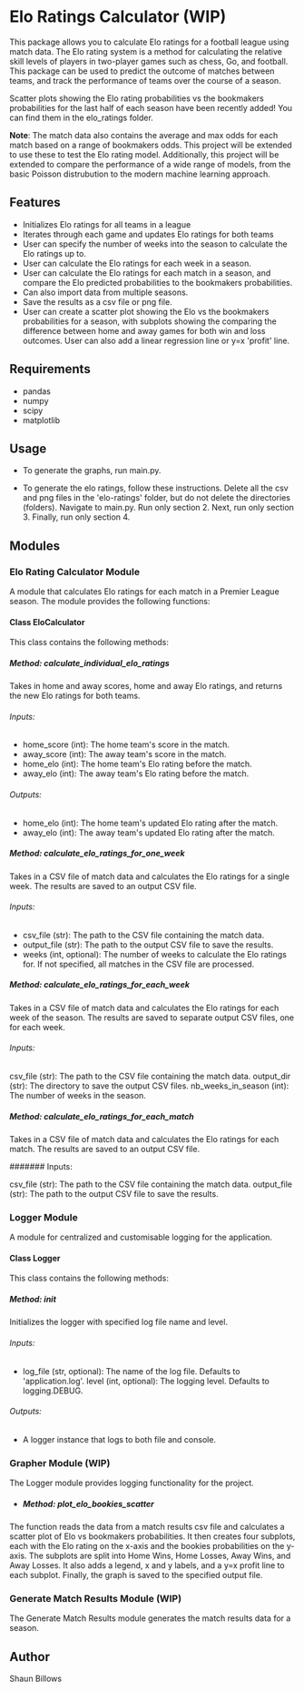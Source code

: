 # Elo Ratings Calculator (WIP)

This package allows you to calculate Elo ratings for a football league using match data. The Elo rating system is a method for calculating the relative skill levels of players in two-player games such as chess, Go, and football. This package can be used to predict the outcome of matches between teams, and track the performance of teams over the course of a season.

Scatter plots showing the Elo rating probabilities vs the bookmakers probabilities for the last half of each season have been recently added! You can find them in the elo_ratings folder.

**Note**: The match data also contains the average and max odds for each match based on a range of bookmakers odds. This project will be extended to use these to test the Elo rating model. Additionally, this project will be extended to compare the performance of a wide range of models, from the basic Poisson distrubution to the modern machine learning approach.

## Features

- Initializes Elo ratings for all teams in a league
- Iterates through each game and updates Elo ratings for both teams
- User can specify the number of weeks into the season to calculate the Elo ratings up to.
- User can calculate the Elo ratings for each week in a season.
- User can calculate the Elo ratings for each match in a season, and compare the Elo predicted probabilities to the bookmakers probabilities.
- Can also import data from multiple seasons.
- Save the results as a csv file or png file.
- User can create a scatter plot showing the Elo vs the bookmakers probabilities for a season, with subplots showing the comparing the difference between home and away games for both win and loss outcomes. User can also add a linear regression line or y=x 'profit' line.

## Requirements

- pandas
- numpy
- scipy
- matplotlib

## Usage

- To generate the graphs, run main.py.

- To generate the elo ratings, follow these instructions. Delete all the csv and png files in the 'elo-ratings' folder, but do not delete the directories (folders). Navigate to main.py. Run only section 2. Next, run only section 3. Finally, run only section 4.

## Modules

### Elo Rating Calculator Module

A module that calculates Elo ratings for each match in a Premier League season. The module provides the following functions:

#### Class EloCalculator

This class contains the following methods:

##### Method: calculate_individual_elo_ratings

Takes in home and away scores, home and away Elo ratings, and returns the new Elo ratings for both teams.

###### Inputs:

- home_score (int): The home team's score in the match.
- away_score (int): The away team's score in the match.
- home_elo (int): The home team's Elo rating before the match.
- away_elo (int): The away team's Elo rating before the match.

###### Outputs:

- home_elo (int): The home team's updated Elo rating after the match.
- away_elo (int): The away team's updated Elo rating after the match.

##### Method: calculate_elo_ratings_for_one_week

Takes in a CSV file of match data and calculates the Elo ratings for a single week. The results are saved to an output CSV file.

###### Inputs:

- csv_file (str): The path to the CSV file containing the match data.
- output_file (str): The path to the output CSV file to save the results.
- weeks (int, optional): The number of weeks to calculate the Elo ratings for. If not specified, all matches in the CSV file are processed.

##### Method: calculate_elo_ratings_for_each_week

Takes in a CSV file of match data and calculates the Elo ratings for each week of the season. The results are saved to separate output CSV files, one for each week.

###### Inputs:

csv_file (str): The path to the CSV file containing the match data.
output_dir (str): The directory to save the output CSV files.
nb_weeks_in_season (int): The number of weeks in the season.

##### Method: calculate_elo_ratings_for_each_match

Takes in a CSV file of match data and calculates the Elo ratings for each match. The results are saved to an output CSV file.

####### Inputs:

csv_file (str): The path to the CSV file containing the match data.
output_file (str): The path to the output CSV file to save the results.

### Logger Module

A module for centralized and customisable logging for the application.

#### Class Logger

This class contains the following methods:

##### Method: init

Initializes the logger with specified log file name and level.

###### Inputs:

- log_file (str, optional): The name of the log file. Defaults to 'application.log'.
  level (int, optional): The logging level. Defaults to logging.DEBUG.

###### Outputs:

- A logger instance that logs to both file and console.

### Grapher Module (WIP)

The Logger module provides logging functionality for the project.

- ##### Method: plot_elo_bookies_scatter

The function reads the data from a match results csv file and calculates a scatter plot of Elo vs bookmakers probabilities. It then creates four subplots, each with the Elo rating on the x-axis and the bookies probabilities on the y-axis. The subplots are split into Home Wins, Home Losses, Away Wins, and Away Losses. It also adds a legend, x and y labels, and a y=x profit line to each subplot. Finally, the graph is saved to the specified output file.

### Generate Match Results Module (WIP)

The Generate Match Results module generates the match results data for a season.

## Author

Shaun Billows
